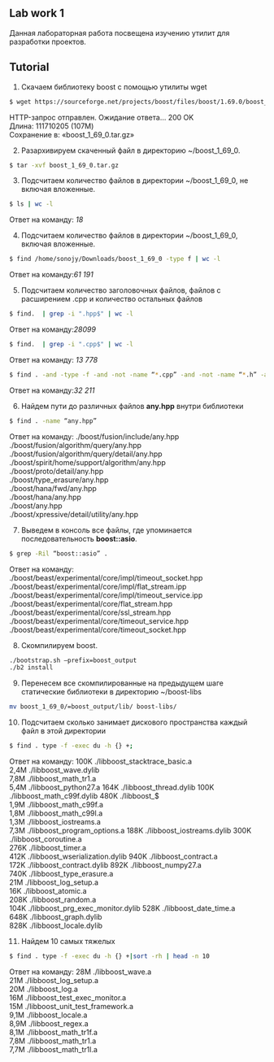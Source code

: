 ## Lab work 1

Данная лабораторная работа посвещена изучению утилит для разработки проектов.



## Tutorial

1) Скачаем библиотеку boost с помощью утилиты wget
```sh
$ wget https://sourceforge.net/projects/boost/files/boost/1.69.0/boost_1_69_0.tar.gz
```
HTTP-запрос отправлен. Ожидание ответа… 200 OK<br>
Длина: 111710205 (107M)<br>
Сохранение в: «boost_1_69_0.tar.gz»<br>

2) Разархивируем скаченный файл в директорию ~/boost_1_69_0.
```sh
$ tar -xvf boost_1_69_0.tar.gz
```

3) Подсчитаем количество файлов в директории ~/boost_1_69_0, не включая вложенные.
```sh
$ ls | wc -l
```
Ответ на команду: *18*

4) Подсчитаем количество файлов в директории ~/boost_1_69_0, включая вложенные.
```sh
$ find /home/sonojy/Downloads/boost_1_69_0 -type f | wc -l
```
Ответ на команду:*61 191*

5) Подсчитаем количество заголовочных файлов, файлов с расширением .cpp и
количество остальных файлов
```sh
$ find.  | grep -i ".hpp$" | wc -l
```
Ответ на команду:*28099*
```sh
$ find.  | grep -i ".cpp$" | wc -l
```
Ответ на команду: *13 778*
```sh
$ find . -and -type -f -and -not -name “*.cpp” -and -not -name “*.h” -and -not - name “*.hpp” | wc -l
```
Ответ на команду:*32 211*

6) Найдем пути до различных файлов **any.hpp** внутри библиотеки
```sh
$ find . -name “any.hpp”
```
Ответ на команду:
./boost/fusion/include/any.hpp<br>
./boost/fusion/algorithm/query/any.hpp<br>
./boost/fusion/algorithm/query/detail/any.hpp<br>
./boost/spirit/home/support/algorithm/any.hpp<br>
./boost/proto/detail/any.hpp<br>
./boost/type_erasure/any.hpp<br>
./boost/hana/fwd/any.hpp<br>
./boost/hana/any.hpp<br>
./boost/any.hpp<br>
./boost/xpressive/detail/utility/any.hpp<br>

7) Выведем в консоль все файлы, где упоминается последовательность **boost::asio**.
```sh
$ grep -Ril “boost::asio” .
```
Ответ на команду:
./boost/beast/experimental/core/impl/timeout_socket.hpp<br>
./boost/beast/experimental/core/impl/flat_stream.ipp<br>
./boost/beast/experimental/core/impl/timeout_service.ipp<br>
./boost/beast/experimental/core/flat_stream.hpp<br>
./boost/beast/experimental/core/ssl_stream.hpp<br>
./boost/beast/experimental/core/timeout_service.hpp<br>
./boost/beast/experimental/core/timeout_socket.hpp<br>

8) Скомпилируем boost.
```sh
./bootstrap.sh –prefix=boost_output
./b2 install
```

9) Перенесем все скомпилированные на предыдущем шаге статические библиотеки в директорию ~/boost-libs
```sh
mv boost_1_69_0/=boost_output/lib/ boost-libs/
```

10) Подсчитаем сколько занимает дискового пространства каждый файл в этой директории
```sh
$ find . type -f -exec du -h {} +;
```
Ответ на команду:
100K ./libboost_stacktrace_basic.a<br>
2,4M ./libboost_wave.dylib<br>
7,8M ./libboost_math_tr1.a<br>
5,4M ./libboost_python27.a 164K ./libboost_thread.dylib 100K ./libboost_math_c99f.dylib 480K ./libboost_$<br>
1,9M ./libboost_math_c99f.a<br>
1,8M ./libboost_math_c99l.a<br>
1,3M ./libboost_iostreams.a<br>
7,3M ./libboost_program_options.a 188K ./libboost_iostreams.dylib 300K ./libboost_coroutine.a<br>
276K ./libboost_timer.a<br>
412K ./libboost_wserialization.dylib 940K ./libboost_contract.a<br>
172K ./libboost_contract.dylib 892K ./libboost_numpy27.a<br>
740K ./libboost_type_erasure.a<br>
21M ./libboost_log_setup.a<br>
16K ./libboost_atomic.a<br>
208K ./libboost_random.a<br>
104K ./libboost_prg_exec_monitor.dylib 528K ./libboost_date_time.a<br>
648K ./libboost_graph.dylib<br>
828K ./libboost_locale.dylib<br>

11) Найдем 10 самых тяжелых
```sh
$ find . type -f -exec du -h {} +|sort -rh | head -n 10
```
Ответ на команду:
28M ./libboost_wave.a<br>
21M ./libboost_log_setup.a<br>
20M ./libboost_log.a<br>
16M ./libboost_test_exec_monitor.a<br>
15M ./libboost_unit_test_framework.a<br>
9,1M ./libboost_locale.a<br>
8,9M ./libboost_regex.a<br>
8,1M ./libboost_math_tr1f.a<br>
7,8M ./libboost_math_tr1.a<br>
7,7M ./libboost_math_tr1l.a<br>

